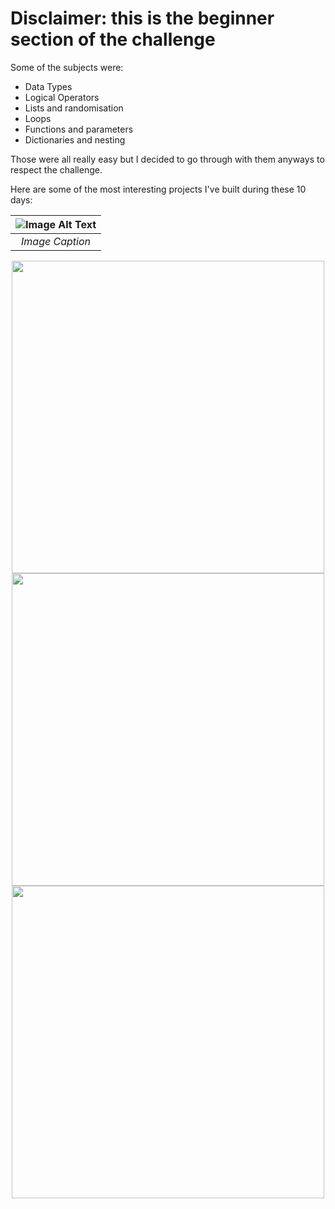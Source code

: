 # Disclaimer: this is the beginner section of the challenge

Some of the subjects were:

- Data Types
- Logical Operators
- Lists and randomisation
- Loops
- Functions and parameters
- Dictionaries and nesting

Those were all really easy but I decided to go through with them anyways to respect the challenge.

Here are some of the most interesting projects I've built during these 10 days:

| ![Image Alt Text](https://i.imgur.com/R2MetvG.png) |
|:--:|
| *Image Caption* |
<p align="center">
    <img src="https://i.imgur.com/R2MetvG.png" width="500" />
    <img src="https://i.imgur.com/AkDhSiz.png" width="500" />
    <img src="https://i.imgur.com/SVcPI97.png" width="500" />
</p>
